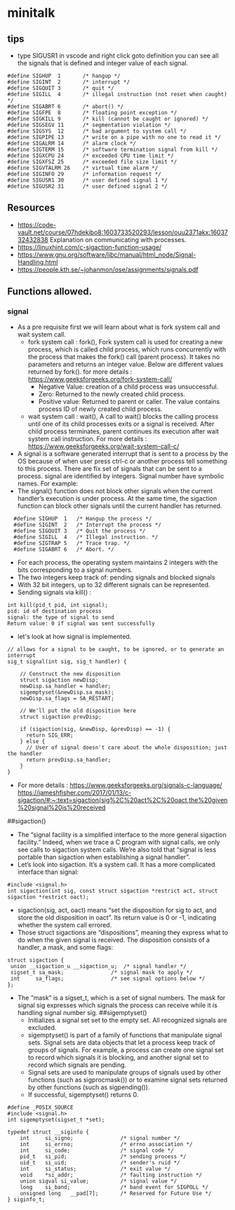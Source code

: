 # minitalk
## tips
  - type SIGUSR1 in vscode and right click goto definition you can see all the signals that is defined and integer value of each signal.
```
#define SIGHUP  1       /* hangup */
#define SIGINT  2       /* interrupt */
#define SIGQUIT 3       /* quit */
#define SIGILL  4       /* illegal instruction (not reset when caught) */
#define SIGABRT 6       /* abort() */
#define SIGFPE  8       /* floating point exception */
#define SIGKILL 9       /* kill (cannot be caught or ignored) */
#define SIGSEGV 11      /* segmentation violation */
#define SIGSYS  12      /* bad argument to system call */
#define SIGPIPE 13      /* write on a pipe with no one to read it */
#define SIGALRM 14      /* alarm clock */
#define SIGTERM 15      /* software termination signal from kill */
#define SIGXCPU 24      /* exceeded CPU time limit */
#define SIGXFSZ 25      /* exceeded file size limit */
#define SIGVTALRM 26    /* virtual time alarm */
#define SIGINFO 29      /* information request */
#define SIGUSR1 30      /* user defined signal 1 */
#define SIGUSR2 31      /* user defined signal 2 */
```
## Resources
  - https://code-vault.net/course/07hdekibo8:1603733520293/lesson/ouu2371akx:1603732432838 Explanation on communicating with processes.
  - https://linuxhint.com/c-sigaction-function-usage/ 
  - https://www.gnu.org/software/libc/manual/html_node/Signal-Handling.html
  - https://people.kth.se/~johanmon/ose/assignments/signals.pdf
## Functions allowed.

### signal
  - As a pre requisite first we will learn about what is fork system call and wait system call.
    - fork system call : fork(),  Fork system call is used for creating a new process, which is called child process, which runs concurrently with the process that makes the fork() call (parent process). It takes no parameters and returns an integer value. Below are different values returned by fork(). for more details : https://www.geeksforgeeks.org/fork-system-call/
      - Negative Value: creation of a child process was unsuccessful.
      - Zero: Returned to the newly created child process.
      - Positive value: Returned to parent or caller. The value contains process ID of newly created child process.
    - wait system call : wait(), A call to wait() blocks the calling process until one of its child processes exits or a signal is received. After child process terminates, parent continues its execution after wait system call instruction. For more details : https://www.geeksforgeeks.org/wait-system-call-c/
 - A signal is a software generated interrupt that is sent to a process by the OS because of when user press ctrl-c or another process tell something to this process. There are fix set of signals that can be sent to a process. signal are identified by integers. Signal number have symbolic names. For example: 
 - The signal() function does not block other signals when the current handler’s execution is under process. At the same time, the sigaction function can block other signals until the current handler has returned.
```
  #define SIGHUP  1   /* Hangup the process */ 
  #define SIGINT  2   /* Interrupt the process */ 
  #define SIGQUIT 3   /* Quit the process */ 
  #define SIGILL  4   /* Illegal instruction. */ 
  #define SIGTRAP 5   /* Trace trap. */ 
  #define SIGABRT 6   /* Abort. */
```
  - For each process, the operating system maintains 2 integers with the bits corresponding to a signal numbers.
  - The two integers keep track of: pending signals and blocked signals 
  - With 32 bit integers, up to 32 different signals can be represented.
  - Sending signals via kill() : 
```
int kill(pid_t pid, int signal);
pid: id of destination process
signal: the type of signal to send
Return value: 0 if signal was sent successfully
```
  - let's look at how signal is implemented.
```
// allows for a signal to be caught, to be ignored, or to generate an interrupt
sig_t signal(int sig, sig_t handler) {

    // Construct the new disposition
    struct sigaction newDisp;
    newDisp.sa_handler = handler;
    sigemptyset(&newDisp.sa_mask);
    newDisp.sa_flags = SA_RESTART;

    // We'll put the old disposition here
    struct sigaction prevDisp;

    if (sigaction(sig, &newDisp, &prevDisp) == -1) {
      return SIG_ERR;
    } else {
      // User of signal doesn't care about the whole disposition; just the handler
      return prevDisp.sa_handler;
    }
}
```
  - For more details : https://www.geeksforgeeks.org/signals-c-language/    https://jameshfisher.com/2017/01/13/c-sigaction/#:~:text=sigaction(sig%2C%20act%2C%20oact,the%20given%20signal%20is%20received

##sigaction()
  - The “signal facility is a simplified interface to the more general sigaction facility.” Indeed, when we trace a C program with signal calls, we only see calls to sigaction system calls. We’re also told that “signal is less portable than sigaction when establishing a signal handler”.
  - Let’s look into sigaction. It’s a system call. It has a more complicated interface than signal:
```
#include <signal.h>
int sigaction(int sig, const struct sigaction *restrict act, struct sigaction *restrict oact);
```
  - sigaction(sig, act, oact) means “set the disposition for sig to act, and store the old disposition in oact”. Its return value is 0 or -1, indicating whether the system call errored.
  - Those struct sigactions are “dispositions”, meaning they express what to do when the given signal is received. The disposition consists of a handler, a mask, and some flags:
```
struct sigaction {
 union __sigaction_u __sigaction_u;  /* signal handler */
 sigset_t sa_mask;               /* signal mask to apply */
 int     sa_flags;               /* see signal options below */
};
```
- The “mask” is a sigset_t, which is a set of signal numbers. The mask for signal sig expresses which signals the process can receive while it is handling signal number sig.
##sigemptyset()
  - Initializes a signal set set to the empty set. All recognized signals are excluded. 
  - sigemptyset() is part of a family of functions that manipulate signal sets. Signal sets are data objects that let a process keep track of groups of signals. For example, a process can create one signal set to record which signals it is blocking, and another signal set to record which signals are pending. 
  - Signal sets are used to manipulate groups of signals used by other functions (such as sigprocmask()) or to examine signal sets returned by other functions (such as sigpending()).
  - If successful, sigemptyset() returns 0.
```
#define _POSIX_SOURCE
#include <signal.h>
int sigemptyset(sigset_t *set);
```
```
typedef struct __siginfo {
	int     si_signo;               /* signal number */
	int     si_errno;               /* errno association */
	int     si_code;                /* signal code */
	pid_t   si_pid;                 /* sending process */
	uid_t   si_uid;                 /* sender's ruid */
	int     si_status;              /* exit value */
	void    *si_addr;               /* faulting instruction */
	union sigval si_value;          /* signal value */
	long    si_band;                /* band event for SIGPOLL */
	unsigned long   __pad[7];       /* Reserved for Future Use */
} siginfo_t;
```
    

